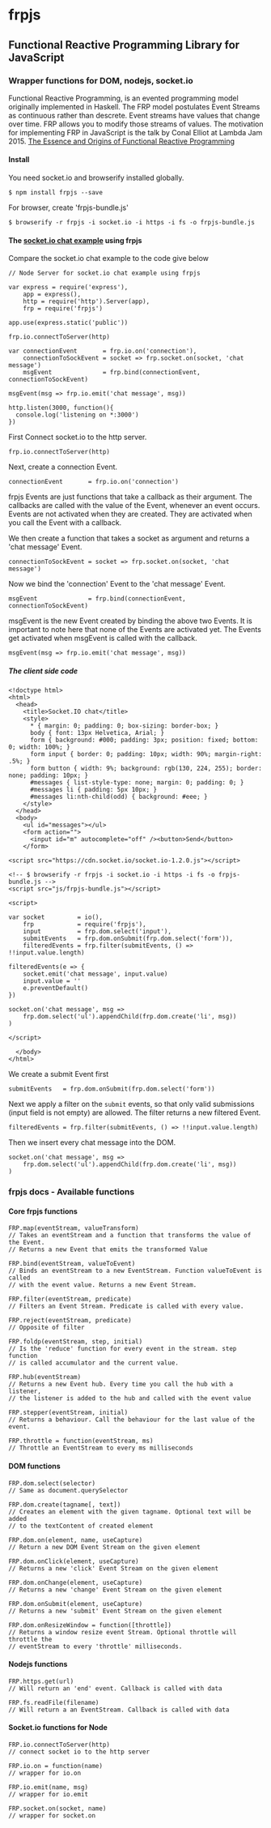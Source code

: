 # frpjs

## Functional Reactive Programming Library for JavaScript

### Wrapper functions for DOM, nodejs, socket.io

Functional Reactive Programming, is an evented programming model originally implemented in Haskell. The FRP model postulates Event Streams as continuous rather than descrete. Event streams have values that change over time. FRP allows you to modify those streams of values. The motivation for implementing FRP in JavaScript is the talk by Conal Elliot at Lambda Jam 2015. 
[The Essence and Origins of Functional Reactive Programming](https://www.youtube.com/watch?v=j3Q32brCUAI)

#### Install

You need socket.io and browserify installed globally.

```
$ npm install frpjs --save
```

For browser, create 'frpjs-bundle.js'
```
$ browserify -r frpjs -i socket.io -i https -i fs -o frpjs-bundle.js
```

#### The [socket.io chat example](http://socket.io/get-started/chat/) using frpjs

Compare the socket.io chat example to the code give below

```
// Node Server for socket.io chat example using frpjs

var express = require('express'),
    app = express(),
    http = require('http').Server(app),
    frp = require('frpjs')

app.use(express.static('public'))

frp.io.connectToServer(http)

var connectionEvent       = frp.io.on('connection'),
    connectionToSockEvent = socket => frp.socket.on(socket, 'chat message')
    msgEvent              = frp.bind(connectionEvent, connectionToSockEvent)

msgEvent(msg => frp.io.emit('chat message', msg))

http.listen(3000, function(){
  console.log('listening on *:3000')
})
```

First Connect socket.io to the http server.
```
frp.io.connectToServer(http)

```
Next, create a connection Event.
```
connectionEvent       = frp.io.on('connection')
```

frpjs Events are just functions that take a callback as their argument. The callbacks are called with the value of the Event, whenever an event occurs. Events are not activated when they are created. They are activated when you call the Event with a callback.

We then create a function that takes a socket as argument and returns a 'chat message' Event.
```
connectionToSockEvent = socket => frp.socket.on(socket, 'chat message')
```

Now we bind the 'connection' Event to the 'chat message' Event.
```
msgEvent              = frp.bind(connectionEvent, connectionToSockEvent)
```

msgEvent is the new Event created by binding the above two Events. It is important to note here that none of the Events are activated yet. The Events get activated when msgEvent is called with the callback.

```
msgEvent(msg => frp.io.emit('chat message', msg))
```

##### The client side code

```
<!doctype html>
<html>
  <head>
    <title>Socket.IO chat</title>
    <style>
      * { margin: 0; padding: 0; box-sizing: border-box; }
      body { font: 13px Helvetica, Arial; }
      form { background: #000; padding: 3px; position: fixed; bottom: 0; width: 100%; }
      form input { border: 0; padding: 10px; width: 90%; margin-right: .5%; }
      form button { width: 9%; background: rgb(130, 224, 255); border: none; padding: 10px; }
      #messages { list-style-type: none; margin: 0; padding: 0; }
      #messages li { padding: 5px 10px; }
      #messages li:nth-child(odd) { background: #eee; }
    </style>
  </head>
  <body>
    <ul id="messages"></ul>
    <form action="">
      <input id="m" autocomplete="off" /><button>Send</button>
    </form>

<script src="https://cdn.socket.io/socket.io-1.2.0.js"></script>

<!-- $ browserify -r frpjs -i socket.io -i https -i fs -o frpjs-bundle.js -->
<script src="js/frpjs-bundle.js"></script>

<script>

var socket         = io(),
    frp            = require('frpjs'),
    input          = frp.dom.select('input'),
    submitEvents   = frp.dom.onSubmit(frp.dom.select('form')),
    filteredEvents = frp.filter(submitEvents, () => !!input.value.length)

filteredEvents(e => {
    socket.emit('chat message', input.value)
    input.value = ''
    e.preventDefault()
})

socket.on('chat message', msg =>
    frp.dom.select('ul').appendChild(frp.dom.create('li', msg))
)

</script>

  </body>
</html>
```

We create a submit Event first
```
submitEvents   = frp.dom.onSubmit(frp.dom.select('form'))
```

Next we apply a filter on the `submit` events, so that only valid submissions (input field is not empty) are allowed. The filter returns a new filtered Event.
```
filteredEvents = frp.filter(submitEvents, () => !!input.value.length)
```

Then we insert every chat message into the DOM.
```
socket.on('chat message', msg =>
    frp.dom.select('ul').appendChild(frp.dom.create('li', msg))
)
```

### frpjs docs - Available functions

#### Core frpjs functions

```
FRP.map(eventStream, valueTransform)
// Takes an eventStream and a function that transforms the value of the Event.
// Returns a new Event that emits the transformed Value

FRP.bind(eventStream, valueToEvent)
// Binds an eventStream to a new EventStream. Function valueToEvent is called
// with the event value. Returns a new Event Stream.

FRP.filter(eventStream, predicate)
// Filters an Event Stream. Predicate is called with every value.

FRP.reject(eventStream, predicate)
// Opposite of filter

FRP.foldp(eventStream, step, initial)
// Is the 'reduce' function for every event in the stream. step function
// is called accumulator and the current value.

FRP.hub(eventStream)
// Returns a new Event hub. Every time you call the hub with a listener, 
// the listener is added to the hub and called with the event value

FRP.stepper(eventStream, initial) 
// Returns a behaviour. Call the behaviour for the last value of the event.

FRP.throttle = function(eventStream, ms)
// Throttle an EventStream to every ms milliseconds
```

#### DOM functions

```
FRP.dom.select(selector)
// Same as document.querySelector

FRP.dom.create(tagname[, text])
// Creates an element with the given tagname. Optional text will be added
// to the textContent of created element

FRP.dom.on(element, name, useCapture)
// Return a new DOM Event Stream on the given element

FRP.dom.onClick(element, useCapture)
// Returns a new 'click' Event Stream on the given element

FRP.dom.onChange(element, useCapture)
// Returns a new 'change' Event Stream on the given element

FRP.dom.onSubmit(element, useCapture)
// Returns a new 'submit' Event Stream on the given element

FRP.dom.onResizeWindow = function([throttle])
// Returns a window resize event Stream. Optional throttle will throttle the 
// eventStream to every 'throttle' milliseconds.
```

#### Nodejs functions
```
FRP.https.get(url)
// Will return an 'end' event. Callback is called with data

FRP.fs.readFile(filename)
// Will return a an EventStream. Callback is called with data
```

#### Socket.io functions for Node

```
FRP.io.connectToServer(http)
// connect socket io to the http server

FRP.io.on = function(name)
// wrapper for io.on

FRP.io.emit(name, msg)
// wrapper for io.emit

FRP.socket.on(socket, name)
// wrapper for socket.on
```



